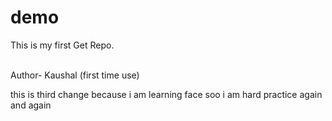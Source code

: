 # demo
This is my first Get Repo.
 
<br>
Author- Kaushal (first time use)

<p> this is third change because i am learning face soo i am hard practice again and again </P>
